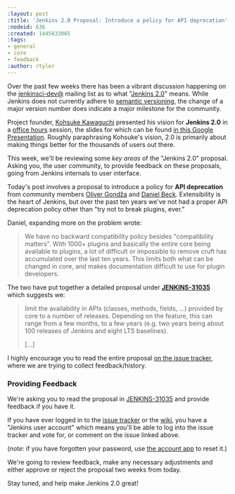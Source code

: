 ```yaml
---
:layout: post
:title: 'Jenkins 2.0 Proposal: Introduce a policy for API deprecation'
:nodeid: 636
:created: 1445833065
:tags:
- general
- core
- feedback
:author: rtyler
---
```

Over the past few weeks there has been a vibrant discussion happening on the
[jenkinsci-dev@](https://groups.google.com/group/jenkinsci-dev/topics) mailing
list as to what "[Jenkins 2.0](https://wiki.jenkins.io/display/JENKINS/Jenkins+2.0)" means.  While
Jenkins does not currently adhere to [semantic versioning](https://semver.org/),
the change of a major version number does indicate a major milestone for the community.

Project founder, [Kohsuke Kawaguchi](https://github.com/kohsuke) presented his
vision for **Jenkins 2.0** in a [office
hours](https://www.youtube.com/watch?v=2eVyc_n8i1c) session, the slides for
which can be found [in this Google
Presentation](https://docs.google.com/presentation/d/12ikbbQoMvus_l_q23BxXhYXnW9S5zsVNwIKZ9N8udg4).
Roughly paraphrasing Kohsuke's vision, 2.0 is primarily about making things
better for the thousands of users out there.


This week, we'll be reviewing some *key areas* of the "Jenkins 2.0" proposal.
Asking you, the user community, to provide feedback on these proposals, going
from Jenkins internals to user interface.


Today's post involves a proposal to introduce a policy for **API
deprecation** from community members [Oliver
Gondža](https://github.com/olivergondza) and [Daniel
Beck](https://github.com/daniel-beck). Extensibility is the heart of Jenkins, but over the past ten
years we've not had a proper API deprecation policy other than "try not to
break plugins, ever."

Daniel, expanding more on the problem wrote:

> We have no backward compatibility policy besides "compatibility matters".
> With 1000+ plugins and basically the entire core being available to
> plugins, a lot of difficult or impossible to remove cruft has accumulated over
> the last ten years. This limits both what can be changed in core, and makes
> documentation difficult to use for plugin developers.

The two have put together a detailed proposal under
**[JENKINS-31035](https://issues.jenkins.io/browse/JENKINS-31035)** which
suggests we:

> limit the availability in APIs (classes, methods, fields, …) provided by core
> to a number of releases. Depending on the feature, this can range from a few
> months, to a few years (e.g. two years being about 100 releases of Jenkins and
> eight LTS baselines).
> 
> [...]

I highly encourage you to read the entire proposal [on the issue
tracker](https://issues.jenkins.io/browse/JENKINS-31035), where we are
trying to collect feedback/history.


### Providing Feedback

We're asking you to read the proposal in
[JENKINS-31035](https://issues.jenkins.io/browse/JENKINS-31035) and provide
feedback if you have it.

If you have ever logged in to the [issue
tracker](https://issues.jenkins.io) or the
[wiki](https://wiki.jenkins.io/), you have a "Jenkins user account" which
means you'll be able to log into the issue tracker and vote for, or comment on
the issue linked above.

(*note*: if you have forgotten your password, use [the account
app](https://jenkins-ci.org/account/) to reset it.)


We're going to review feedback, make any necessary adjustments and either
approve or reject the proposal two weeks from today.

Stay tuned, and help make Jenkins 2.0 great!
